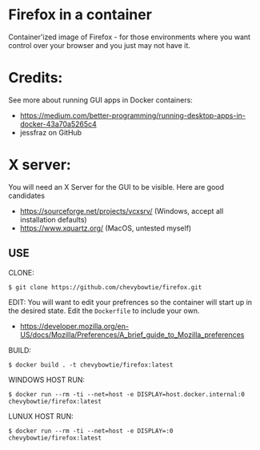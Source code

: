 # Firefox in a container
Container'ized image of Firefox - for those environments where you want control over your browser and you just may not have it. 

# Credits:
See more about running GUI apps in Docker containers: 
* https://medium.com/better-programming/running-desktop-apps-in-docker-43a70a5265c4
* jessfraz on GitHub

# X server: 
You will need an X Server for the GUI to be visible. Here are good candidates
* https://sourceforge.net/projects/vcxsrv/  (Windows, accept all installation defaults)
* https://www.xquartz.org/ (MacOS, untested myself)


## USE
CLONE:
```
$ git clone https://github.com/chevybowtie/firefox.git
```

EDIT:
You will want to edit your prefrences so the container will start up in the desired state. Edit the `Dockerfile` to include your own.
* https://developer.mozilla.org/en-US/docs/Mozilla/Preferences/A_brief_guide_to_Mozilla_preferences

BUILD: 
```
$ docker build . -t chevybowtie/firefox:latest
```

WINDOWS HOST RUN: 
```
$ docker run --rm -ti --net=host -e DISPLAY=host.docker.internal:0 chevybowtie/firefox:latest
```

LUNUX HOST RUN: 
```
$ docker run --rm -ti --net=host -e DISPLAY=:0 chevybowtie/firefox:latest
```
